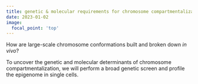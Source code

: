 ```yaml
---
title: genetic & molecular requirements for chromosome compartmentalization
date: 2023-01-02
image:
  focal_point: 'top'
---
```

<!--more-->

How are large-scale chromosome conformations built and broken down <em>in vivo</em>?

To uncover the genetic and molecular determinants of chromosome compartmentalization, we will perform a broad genetic screen and profile the epigenome in single cells.

